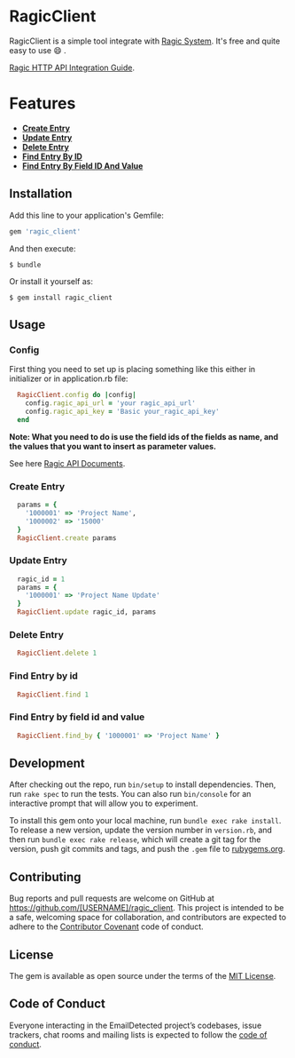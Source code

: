# RagicClient

RagicClient is a simple tool integrate with [Ragic System](https://ragic.com). It's free and quite easy to use :smile: .

[Ragic HTTP API Integration Guide](https://www.ragic.com/intl/en/doc-api).

# Features

- **[Create Entry](#create-entry)**
- **[Update Entry](#update-entry)**
- **[Delete Entry](#delete-entry)**
- **[Find Entry By ID](#find-entry-by-id)**
- **[Find Entry By Field ID And Value](#find-entry-by-field-id-and-value)**

## Installation

Add this line to your application's Gemfile:

```ruby
gem 'ragic_client'
```

And then execute:

    $ bundle

Or install it yourself as:

    $ gem install ragic_client

## Usage

### Config

First thing you need to set up is placing something like this either in initializer or in application.rb file:

```ruby
  RagicClient.config do |config|
    config.ragic_api_url = 'your ragic_api_url'
    config.ragic_api_key = 'Basic your_ragic_api_key'
  end
```

**Note: What you need to do is use the field ids of the fields as name, and the values that you want to insert as parameter values.**

See here [Ragic API Documents](https://www.ragic.com/intl/en/doc-api/15/Creating-a-New-Entry).

### Create Entry

```ruby
  params = {
    '1000001' => 'Project Name',
    '1000002' => '15000'
  }
  RagicClient.create params
```

### Update Entry

```ruby
  ragic_id = 1
  params = {
    '1000001' => 'Project Name Update'
  }
  RagicClient.update ragic_id, params
```

### Delete Entry

```ruby
  RagicClient.delete 1
```

### Find Entry by id

```ruby
  RagicClient.find 1
```

### Find Entry by field id and value

```ruby
  RagicClient.find_by { '1000001' => 'Project Name' }
```

## Development

After checking out the repo, run `bin/setup` to install dependencies. Then, run `rake spec` to run the tests. You can also run `bin/console` for an interactive prompt that will allow you to experiment.

To install this gem onto your local machine, run `bundle exec rake install`. To release a new version, update the version number in `version.rb`, and then run `bundle exec rake release`, which will create a git tag for the version, push git commits and tags, and push the `.gem` file to [rubygems.org](https://rubygems.org).

## Contributing

Bug reports and pull requests are welcome on GitHub at https://github.com/[USERNAME]/ragic_client. This project is intended to be a safe, welcoming space for collaboration, and contributors are expected to adhere to the [Contributor Covenant](http://contributor-covenant.org) code of conduct.

## License

The gem is available as open source under the terms of the [MIT License](http://opensource.org/licenses/MIT).

## Code of Conduct

Everyone interacting in the EmailDetected project’s codebases, issue trackers, chat rooms and mailing lists is expected to follow the [code of conduct](https://github.com/[USERNAME]/ragic_client/blob/master/CODE_OF_CONDUCT.md).
